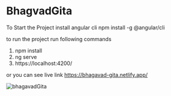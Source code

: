 # BhagvadGita

To Start the Project install angular cli
npm install -g @angular/cli

to run the project run following commands
1. npm install 
2. ng serve
3. https://localhost:4200/

or you can see live link
https://bhagavad-gita.netlify.app/

![bhagavadGita](https://user-images.githubusercontent.com/62419921/192612638-725ed74d-c374-4965-a367-ef2c2791025e.png)
